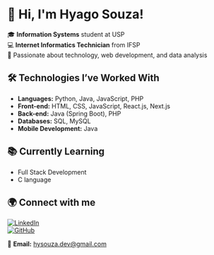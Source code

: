 # 👋 Hi, I'm Hyago Souza!  

🎓 **Information Systems** student at USP  
💻 **Internet Informatics Technician** from IFSP  
🚀 Passionate about technology, web development, and data analysis  

## 🛠 Technologies I’ve Worked With
- **Languages:** Python, Java, JavaScript, PHP  
- **Front-end:** HTML, CSS, JavaScript, React.js, Next.js
- **Back-end:** Java (Spring Boot), PHP  
- **Databases:** SQL, MySQL  
- **Mobile Development:** Java  
 

## 📚 Currently Learning  
- Full Stack Development  
- C language  

## 🌍 Connect with me  
[![LinkedIn](https://img.shields.io/badge/LinkedIn-000?style=for-the-badge&logo=linkedin&logoColor=0A66C2)](https://www.linkedin.com/in/hyago-souza/)  
[![GitHub](https://img.shields.io/badge/GitHub-000?style=for-the-badge&logo=github&logoColor=white)](https://github.com/souzahyago)  

📩 **Email:** hysouza.dev@gmail.com 

